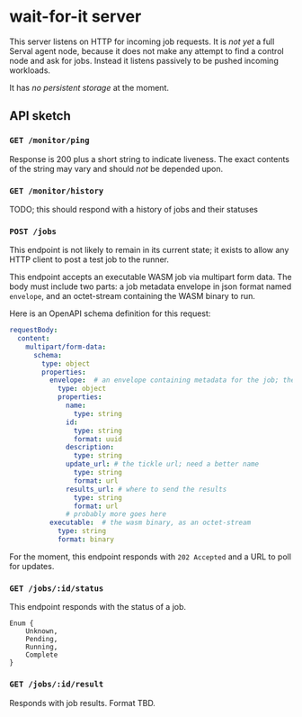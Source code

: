 # wait-for-it server

This server listens on HTTP for incoming job requests. It is _not yet_ a full Serval agent node, because it does not make any attempt to find a control node and ask for jobs. Instead it listens passively to be pushed incoming workloads.

It has _no persistent storage_ at the moment.

## API sketch

### `GET /monitor/ping`

Response is 200 plus a short string to indicate liveness. The exact contents of the string may vary and should *not* be depended upon.

### `GET /monitor/history`

TODO; this should respond with a history of jobs and their statuses

### `POST /jobs`

This endpoint is not likely to remain in its current state; it exists to allow any HTTP client to post a test job to the runner.

This endpoint accepts an executable WASM job via multipart form data. The body must include two parts: a job metadata envelope in json format named `envelope`, and an octet-stream containing the WASM binary to run.

Here is an OpenAPI schema definition for this request:

```yaml
requestBody:
  content:
    multipart/form-data:
      schema:
        type: object
        properties:
          envelope:  # an envelope containing metadata for the job; the props are speculative
            type: object
            properties:
              name:
                type: string
              id:
                type: string
                format: uuid
              description:
                type: string
              update_url: # the tickle url; need a better name
                type: string
                format: url
              results_url: # where to send the results
                type: string
                format: url
              # probably more goes here
          executable:  # the wasm binary, as an octet-stream
            type: string
            format: binary
```

For the moment, this endpoint responds with `202 Accepted` and a URL to poll for updates.

### `GET /jobs/:id/status`

This endpoint responds with the status of a job.

```
Enum {
    Unknown,
    Pending,
    Running,
    Complete
}
```

### `GET /jobs/:id/result`

Responds with job results. Format TBD.
